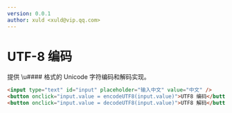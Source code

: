 ```yaml
---
version: 0.0.1
author: xuld <xuld@vip.qq.com>
---
```

# UTF-8 编码
提供 \u#### 格式的 Unicode 字符编码和解码实现。

```html demo hide doc
<input type="text" id="input" placeholder="输入中文" value="中文" />
<button onclick="input.value = encodeUTF8(input.value)">UTF8 编码</button>
<button onclick="input.value = decodeUTF8(input.value)">UTF8 解码</button>
```